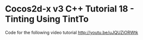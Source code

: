 Cocos2d-x v3 C++ Tutorial 18 - Tinting Using TintTo
===================================================

Code for the following video tutorial http://youtu.be/uJQUZiORWtk
